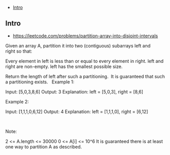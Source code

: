- [Intro](#intro)

## Intro

- https://leetcode.com/problems/partition-array-into-disjoint-intervals

Given an array A, partition it into two (contiguous) subarrays left and right so that:

Every element in left is less than or equal to every element in right.
left and right are non-empty.
left has the smallest possible size.

Return the length of left after such a partitioning.  It is guaranteed that such a partitioning exists.
 
Example 1:

Input: [5,0,3,8,6]
Output: 3
Explanation: left = [5,0,3], right = [8,6]


Example 2:

Input: [1,1,1,0,6,12]
Output: 4
Explanation: left = [1,1,1,0], right = [6,12]

 

Note:

2 <= A.length <= 30000
0 <= A[i] <= 10^6
It is guaranteed there is at least one way to partition A as described.


 

